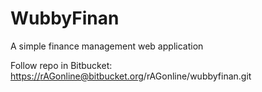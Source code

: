 # WubbyFinan
A simple finance management web application

Follow repo in Bitbucket: <a href = "https://rAGonline@bitbucket.org/rAGonline/wubbyfinan.git">https://rAGonline@bitbucket.org/rAGonline/wubbyfinan.git</a>
